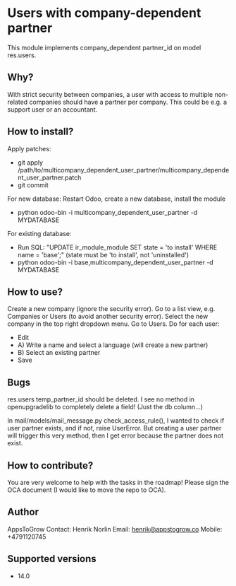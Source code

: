 # Users with company-dependent partner

This module implements company_dependent partner_id on model res.users.

## Why?

With strict security between companies, a user with access to multiple non-related
companies should have a partner per company. This could be e.g. a support user or an
accountant.

## How to install?

Apply patches:

- git apply
  /path/to/multicompany_dependent_user_partner/multicompany_dependent_user_partner.patch
- git commit

For new database: Restart Odoo, create a new database, install the module

- python odoo-bin -i multicompany_dependent_user_partner -d MYDATABASE

For existing database:

- Run SQL: "UPDATE ir_module_module SET state = 'to install' WHERE name = 'base';"
  (state must be 'to install', not 'uninstalled')
- python odoo-bin -i base,multicompany_dependent_user_partner -d MYDATABASE

## How to use?

Create a new company (ignore the security error). Go to a list view, e.g. Companies or
Users (to avoid another security error). Select the new company in the top right
dropdown menu. Go to Users. Do for each user:

- Edit
- A) Write a name and select a language (will create a new partner)
- B) Select an existing partner
- Save

## Bugs

res.users temp_partner_id should be deleted. I see no method in openupgradelib to
completely delete a field! (Just the db column...)

In mail/models/mail_message.py check_access_rule(), I wanted to check if user partner
exists, and if not, raise UserError. But creating a user partner will trigger this very
method, then I get error because the partner does not exist.

## How to contribute?

You are very welcome to help with the tasks in the roadmap! Please sign the OCA document
(I would like to move the repo to OCA).

## Author

AppsToGrow Contact: Henrik Norlin Email: henrik@appstogrow.co Mobile: +4791120745

## Supported versions

- 14.0
